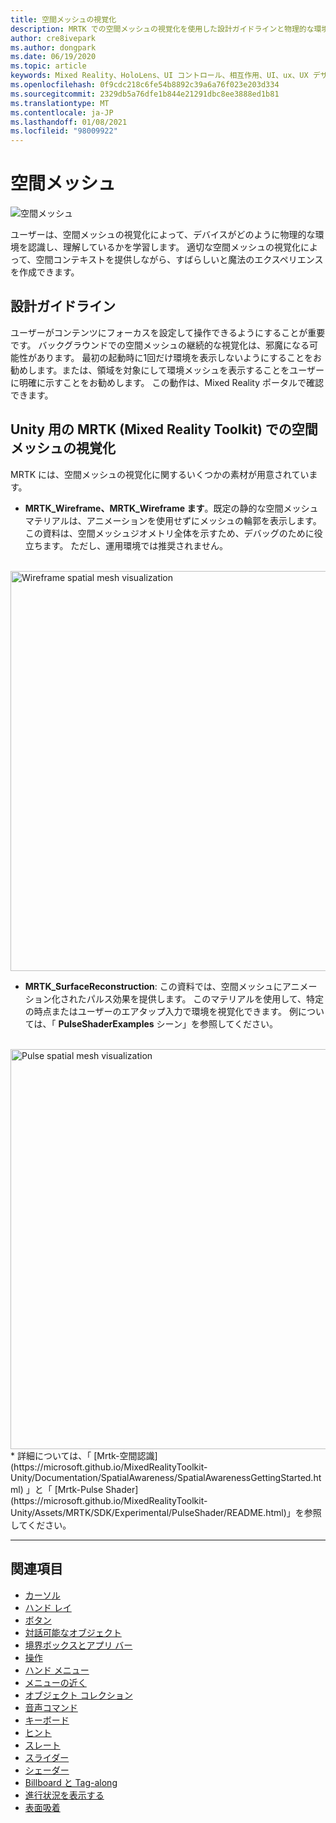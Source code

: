 ```yaml
---
title: 空間メッシュの視覚化
description: MRTK での空間メッシュの視覚化を使用した設計ガイドラインと物理的な環境の理解について説明します。
author: cre8ivepark
ms.author: dongpark
ms.date: 06/19/2020
ms.topic: article
keywords: Mixed Reality、HoloLens、UI コントロール、相互作用、UI、ux、UX デザイン、空間 UI、空間相互作用、3D UI、3D UX、mixed reality ヘッドセット、windows mixed reality ヘッドセット、virtual reality ヘッドセット、HoloLens、MRTK、Mixed Reality Toolkit
ms.openlocfilehash: 0f9cdc218c6fe54b8892c39a6a76f023e203d334
ms.sourcegitcommit: 2329db5a76dfe1b844e21291dbc8ee3888ed1b81
ms.translationtype: MT
ms.contentlocale: ja-JP
ms.lasthandoff: 01/08/2021
ms.locfileid: "98009922"
---
```

# <a name="spatial-mesh"></a>空間メッシュ

![空間メッシュ](images/MRTK_PulseShader_SpatialMesh.gif)

ユーザーは、空間メッシュの視覚化によって、デバイスがどのように物理的な環境を認識し、理解しているかを学習します。 適切な空間メッシュの視覚化によって、空間コンテキストを提供しながら、すばらしいと魔法のエクスペリエンスを作成できます。  

## <a name="design-guideline"></a>設計ガイドライン

ユーザーがコンテンツにフォーカスを設定して操作できるようにすることが重要です。 バックグラウンドでの空間メッシュの継続的な視覚化は、邪魔になる可能性があります。 最初の起動時に1回だけ環境を表示しないようにすることをお勧めします。または、領域を対象にして環境メッシュを表示することをユーザーに明確に示すことをお勧めします。 この動作は、Mixed Reality ポータルで確認できます。
<br>

## <a name="spatial-mesh-visualization-in-mrtk-mixed-reality-toolkit-for-unity"></a>Unity 用の MRTK (Mixed Reality Toolkit) での空間メッシュの視覚化

MRTK には、空間メッシュの視覚化に関するいくつかの素材が用意されています。

- **MRTK_Wireframe、MRTK_Wireframe ます**。既定の静的な空間メッシュマテリアルは、アニメーションを使用せずにメッシュの輪郭を表示します。 この資料は、空間メッシュジオメトリ全体を示すため、デバッグのために役立ちます。 ただし、運用環境では推奨されません。
<br>
<img src="images/SurfaceReconstruction.jpg" alt="Wireframe spatial mesh visualization" width="640px">

- **MRTK_SurfaceReconstruction**: この資料では、空間メッシュにアニメーション化されたパルス効果を提供します。 このマテリアルを使用して、特定の時点またはユーザーのエアタップ入力で環境を視覚化できます。 例については、「 **PulseShaderExamples** シーン」を参照してください。
<br>
<img src="images/MRTK_SRMesh_Pulse.jpg" alt="Pulse spatial mesh visualization" width="640px">
* 詳細については、「 [Mrtk-空間認識](https://microsoft.github.io/MixedRealityToolkit-Unity/Documentation/SpatialAwareness/SpatialAwarenessGettingStarted.html) 」と「 [Mrtk-Pulse Shader](https://microsoft.github.io/MixedRealityToolkit-Unity/Assets/MRTK/SDK/Experimental/PulseShader/README.html)」を参照してください。

<br>

---

## <a name="see-also"></a>関連項目

* [カーソル](cursors.md)
* [ハンド レイ](point-and-commit.md)
* [ボタン](button.md)
* [対話可能なオブジェクト](interactable-object.md)
* [境界ボックスとアプリ バー](app-bar-and-bounding-box.md)
* [操作](direct-manipulation.md)
* [ハンド メニュー](hand-menu.md)
* [メニューの近く](near-menu.md)
* [オブジェクト コレクション](object-collection.md)
* [音声コマンド](voice-input.md)
* [キーボード](keyboard.md)
* [ヒント](tooltip.md)
* [スレート](slate.md)
* [スライダー](slider.md)
* [シェーダー](shader.md)
* [Billboard と Tag-along](billboarding-and-tag-along.md)
* [進行状況を表示する](progress.md)
* [表面吸着](surface-magnetism.md)
